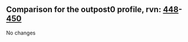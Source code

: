 ## Comparison for the outpost0 profile, rvn: [448](https://github.com/PRO100KatYT/FortniteProfileRevisions/tree/main/profiles/outpost0/448%20outpost0.json)-[450](https://github.com/PRO100KatYT/FortniteProfileRevisions/tree/main/profiles/outpost0/450%20outpost0.json)

No changes
